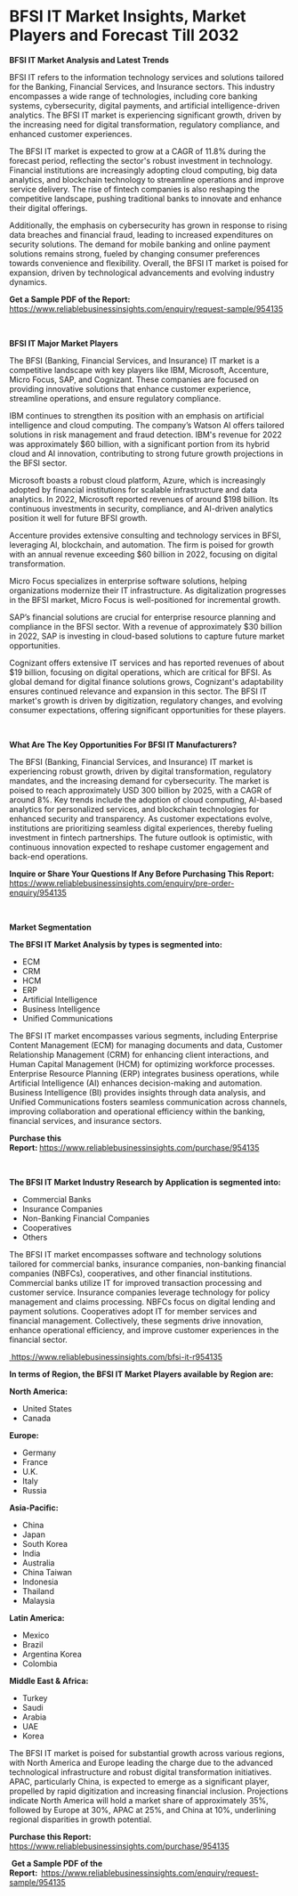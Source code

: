 <p><h1>BFSI IT Market Insights, Market Players and Forecast Till 2032</h1></p><p><strong>BFSI IT Market Analysis and Latest Trends</strong></p>
<p><p>BFSI IT refers to the information technology services and solutions tailored for the Banking, Financial Services, and Insurance sectors. This industry encompasses a wide range of technologies, including core banking systems, cybersecurity, digital payments, and artificial intelligence-driven analytics. The BFSI IT market is experiencing significant growth, driven by the increasing need for digital transformation, regulatory compliance, and enhanced customer experiences.</p><p>The BFSI IT market is expected to grow at a CAGR of 11.8% during the forecast period, reflecting the sector's robust investment in technology. Financial institutions are increasingly adopting cloud computing, big data analytics, and blockchain technology to streamline operations and improve service delivery. The rise of fintech companies is also reshaping the competitive landscape, pushing traditional banks to innovate and enhance their digital offerings.</p><p>Additionally, the emphasis on cybersecurity has grown in response to rising data breaches and financial fraud, leading to increased expenditures on security solutions. The demand for mobile banking and online payment solutions remains strong, fueled by changing consumer preferences towards convenience and flexibility. Overall, the BFSI IT market is poised for expansion, driven by technological advancements and evolving industry dynamics.</p></p>
<p><strong>Get a Sample PDF of the Report:&nbsp;</strong> <a href="https://www.reliablebusinessinsights.com/enquiry/request-sample/954135?utm_campaign=2099&utm_medium=2&utm_source=Github&utm_content=ia&utm_term=18042025&utm_id=bfsi-it">https://www.reliablebusinessinsights.com/enquiry/request-sample/954135</a></p>
<p>&nbsp;</p>
<p><strong>BFSI IT Major Market Players</strong></p>
<p><p>The BFSI (Banking, Financial Services, and Insurance) IT market is a competitive landscape with key players like IBM, Microsoft, Accenture, Micro Focus, SAP, and Cognizant. These companies are focused on providing innovative solutions that enhance customer experience, streamline operations, and ensure regulatory compliance.</p><p>IBM continues to strengthen its position with an emphasis on artificial intelligence and cloud computing. The company’s Watson AI offers tailored solutions in risk management and fraud detection. IBM's revenue for 2022 was approximately $60 billion, with a significant portion from its hybrid cloud and AI innovation, contributing to strong future growth projections in the BFSI sector.</p><p>Microsoft boasts a robust cloud platform, Azure, which is increasingly adopted by financial institutions for scalable infrastructure and data analytics. In 2022, Microsoft reported revenues of around $198 billion. Its continuous investments in security, compliance, and AI-driven analytics position it well for future BFSI growth.</p><p>Accenture provides extensive consulting and technology services in BFSI, leveraging AI, blockchain, and automation. The firm is poised for growth with an annual revenue exceeding $60 billion in 2022, focusing on digital transformation.</p><p>Micro Focus specializes in enterprise software solutions, helping organizations modernize their IT infrastructure. As digitalization progresses in the BFSI market, Micro Focus is well-positioned for incremental growth.</p><p>SAP’s financial solutions are crucial for enterprise resource planning and compliance in the BFSI sector. With a revenue of approximately $30 billion in 2022, SAP is investing in cloud-based solutions to capture future market opportunities.</p><p>Cognizant offers extensive IT services and has reported revenues of about $19 billion, focusing on digital operations, which are critical for BFSI. As global demand for digital finance solutions grows, Cognizant's adaptability ensures continued relevance and expansion in this sector. The BFSI IT market's growth is driven by digitization, regulatory changes, and evolving consumer expectations, offering significant opportunities for these players.</p></p>
<p>&nbsp;</p>
<p><strong>What Are The Key Opportunities For BFSI IT Manufacturers?</strong></p>
<p><p>The BFSI (Banking, Financial Services, and Insurance) IT market is experiencing robust growth, driven by digital transformation, regulatory mandates, and the increasing demand for cybersecurity. The market is poised to reach approximately USD 300 billion by 2025, with a CAGR of around 8%. Key trends include the adoption of cloud computing, AI-based analytics for personalized services, and blockchain technologies for enhanced security and transparency. As customer expectations evolve, institutions are prioritizing seamless digital experiences, thereby fueling investment in fintech partnerships. The future outlook is optimistic, with continuous innovation expected to reshape customer engagement and back-end operations.</p></p>
<p><strong>Inquire or Share Your Questions If Any Before Purchasing This Report:</strong> <a href="https://www.reliablebusinessinsights.com/enquiry/pre-order-enquiry/954135?utm_campaign=2099&utm_medium=2&utm_source=Github&utm_content=ia&utm_term=18042025&utm_id=bfsi-it">https://www.reliablebusinessinsights.com/enquiry/pre-order-enquiry/954135</a></p>
<p>&nbsp;</p>
<p><strong>Market Segmentation</strong></p>
<p><strong>The BFSI IT Market Analysis by types is segmented into:</strong></p>
<p><ul><li>ECM</li><li>CRM</li><li>HCM</li><li>ERP</li><li>Artificial Intelligence</li><li>Business Intelligence</li><li>Unified Communications</li></ul></p>
<p><p>The BFSI IT market encompasses various segments, including Enterprise Content Management (ECM) for managing documents and data, Customer Relationship Management (CRM) for enhancing client interactions, and Human Capital Management (HCM) for optimizing workforce processes. Enterprise Resource Planning (ERP) integrates business operations, while Artificial Intelligence (AI) enhances decision-making and automation. Business Intelligence (BI) provides insights through data analysis, and Unified Communications fosters seamless communication across channels, improving collaboration and operational efficiency within the banking, financial services, and insurance sectors.</p></p>
<p><strong>Purchase this Report:&nbsp;</strong><a href="https://www.reliablebusinessinsights.com/purchase/954135?utm_campaign=2099&utm_medium=2&utm_source=Github&utm_content=ia&utm_term=18042025&utm_id=bfsi-it">https://www.reliablebusinessinsights.com/purchase/954135</a></p>
<p>&nbsp;</p>
<p><strong>The BFSI IT Market Industry Research by Application is segmented into:</strong></p>
<p><ul><li>Commercial Banks</li><li>Insurance Companies</li><li>Non-Banking Financial Companies</li><li>Cooperatives</li><li>Others</li></ul></p>
<p><p>The BFSI IT market encompasses software and technology solutions tailored for commercial banks, insurance companies, non-banking financial companies (NBFCs), cooperatives, and other financial institutions. Commercial banks utilize IT for improved transaction processing and customer service. Insurance companies leverage technology for policy management and claims processing. NBFCs focus on digital lending and payment solutions. Cooperatives adopt IT for member services and financial management. Collectively, these segments drive innovation, enhance operational efficiency, and improve customer experiences in the financial sector.</p></p>
<p><a href="https://www.reliablebusinessinsights.com/bfsi-it-r954135?utm_campaign=2099&utm_medium=2&utm_source=Github&utm_content=ia&utm_term=18042025&utm_id=bfsi-it">&nbsp;https://www.reliablebusinessinsights.com/bfsi-it-r954135</a></p>
<p><strong>In terms of Region, the BFSI IT Market Players available by Region are:</strong></p>
<p>
    <p> <strong> North America: </strong>
        <ul>
            <li>United States</li>
            <li>Canada</li>
        </ul>
        </p> 
    <p> <strong> Europe: </strong>
        <ul>
            <li>Germany</li>
            <li>France</li>
            <li>U.K.</li>
            <li>Italy</li>
            <li>Russia</li>
        </ul>
        </p> 
    <p> <strong> Asia-Pacific: </strong>
        <ul>
            <li>China</li>
            <li>Japan</li>
            <li>South Korea</li>
            <li>India</li>
            <li>Australia</li>
            <li>China Taiwan</li>
            <li>Indonesia</li>
            <li>Thailand</li>
            <li>Malaysia</li>
        </ul>
        </p> 
    <p> <strong> Latin America: </strong>
        <ul>
            <li>Mexico</li>
            <li>Brazil</li>
            <li>Argentina Korea</li>
            <li>Colombia</li>
        </ul>
        </p> 
    <p> <strong> Middle East & Africa: </strong>
        <ul>
            <li>Turkey</li>
            <li>Saudi</li>
            <li>Arabia</li>
            <li>UAE</li>
            <li>Korea</li>
        </ul>
    </p>
    </p>
<p><p>The BFSI IT market is poised for substantial growth across various regions, with North America and Europe leading the charge due to the advanced technological infrastructure and robust digital transformation initiatives. APAC, particularly China, is expected to emerge as a significant player, propelled by rapid digitization and increasing financial inclusion. Projections indicate North America will hold a market share of approximately 35%, followed by Europe at 30%, APAC at 25%, and China at 10%, underlining regional disparities in growth potential.</p></p>
<p><strong>Purchase this Report: </strong><a href="https://www.reliablebusinessinsights.com/purchase/954135?utm_campaign=2099&utm_medium=2&utm_source=Github&utm_content=ia&utm_term=18042025&utm_id=bfsi-it">https://www.reliablebusinessinsights.com/purchase/954135</a></p>
<p>&nbsp;<strong>Get a Sample PDF of the Report:&nbsp;&nbsp;</strong><a href="https://www.reliablebusinessinsights.com/enquiry/request-sample/954135?utm_campaign=2099&utm_medium=2&utm_source=Github&utm_content=ia&utm_term=18042025&utm_id=bfsi-it">https://www.reliablebusinessinsights.com/enquiry/request-sample/954135</a></p>
<p><strong></strong></p>
<p><p></p><p></p><p></p></p>